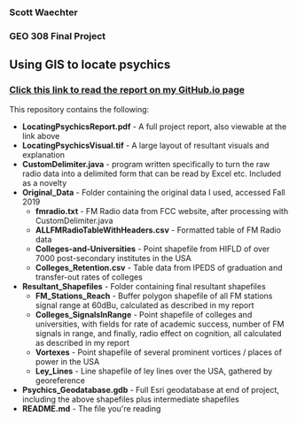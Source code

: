 ### Scott Waechter
### GEO 308 Final Project
## Using GIS to locate psychics

### [Click this link to read the report on my GitHub.io page](https://awaechter.github.io/Radio_Psychic.html)

This repository contains the following:

* __LocatingPsychicsReport.pdf__ - A full project report, also viewable at the link above
* __LocatingPsychicsVisual.tif__ - A large layout of resultant visuals and explanation
* __CustomDelimiter.java__ - program written specifically to turn the raw radio data into a delimited form that can be read by Excel etc. Included as a novelty
* __Original_Data__ - Folder containing the original data I used, accessed Fall 2019
	* __fmradio.txt__ - FM Radio data from FCC website, after processing with CustomDelimiter.java
	* __ALLFMRadioTableWithHeaders.csv__ - Formatted table of FM Radio data
	* __Colleges-and-Universities__ - Point shapefile from HIFLD of over 7000 post-secondary institutes in the USA
	* __Colleges_Retention.csv__ - Table data from IPEDS of graduation and transfer-out rates of colleges
* __Resultant_Shapefiles__ - Folder containing final resultant shapefiles
	* __FM_Stations_Reach__ - Buffer polygon shapefile of all FM stations signal range at 60dBu, calculated as described in my report
	* __Colleges_SignalsInRange__ - Point shapefile of colleges and universities, with fields for rate of academic success, number of FM signals in range, and finally, radio effect on cognition, all calculated as described in my report
	* __Vortexes__ - Point shapefile of several prominent vortices / places of power in the USA
	* __Ley_Lines__ - Line shapefile of ley lines over the USA, gathered by georeference
* __Psychics_Geodatabase.gdb__ - Full Esri geodatabase at end of project, including the above shapefiles plus intermediate shapefiles
* __README.md__ - The file you're reading